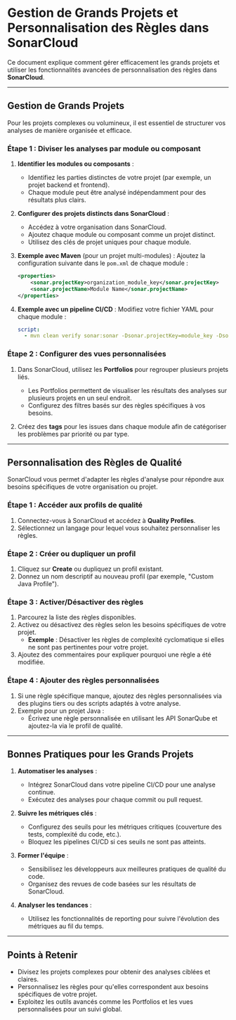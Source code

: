 # Gestion de Grands Projets et Personnalisation des Règles dans SonarCloud

Ce document explique comment gérer efficacement les grands projets et utiliser les fonctionnalités avancées de personnalisation des règles dans **SonarCloud**.

---

## Gestion de Grands Projets

Pour les projets complexes ou volumineux, il est essentiel de structurer vos analyses de manière organisée et efficace.

### Étape 1 : Diviser les analyses par module ou composant

1. **Identifier les modules ou composants** :
   - Identifiez les parties distinctes de votre projet (par exemple, un projet backend et frontend).
   - Chaque module peut être analysé indépendamment pour des résultats plus clairs.

2. **Configurer des projets distincts dans SonarCloud** :
   - Accédez à votre organisation dans SonarCloud.
   - Ajoutez chaque module ou composant comme un projet distinct.
   - Utilisez des clés de projet uniques pour chaque module.

3. **Exemple avec Maven** (pour un projet multi-modules) :
   Ajoutez la configuration suivante dans le `pom.xml` de chaque module :
   ```xml
   <properties>
       <sonar.projectKey>organization_module_key</sonar.projectKey>
       <sonar.projectName>Module Name</sonar.projectName>
   </properties>
   ```

4. **Exemple avec un pipeline CI/CD** :
   Modifiez votre fichier YAML pour chaque module :
   ```yaml
   script:
     - mvn clean verify sonar:sonar -Dsonar.projectKey=module_key -Dsonar.organization=organization_key
   ```

### Étape 2 : Configurer des vues personnalisées

1. Dans SonarCloud, utilisez les **Portfolios** pour regrouper plusieurs projets liés.
   - Les Portfolios permettent de visualiser les résultats des analyses sur plusieurs projets en un seul endroit.
   - Configurez des filtres basés sur des règles spécifiques à vos besoins.

2. Créez des **tags** pour les issues dans chaque module afin de catégoriser les problèmes par priorité ou par type.

---

## Personnalisation des Règles de Qualité

SonarCloud vous permet d'adapter les règles d'analyse pour répondre aux besoins spécifiques de votre organisation ou projet.

### Étape 1 : Accéder aux profils de qualité

1. Connectez-vous à SonarCloud et accédez à **Quality Profiles**.
2. Sélectionnez un langage pour lequel vous souhaitez personnaliser les règles.

### Étape 2 : Créer ou dupliquer un profil

1. Cliquez sur **Create** ou dupliquez un profil existant.
2. Donnez un nom descriptif au nouveau profil (par exemple, "Custom Java Profile").

### Étape 3 : Activer/Désactiver des règles

1. Parcourez la liste des règles disponibles.
2. Activez ou désactivez des règles selon les besoins spécifiques de votre projet.
   - **Exemple** : Désactiver les règles de complexité cyclomatique si elles ne sont pas pertinentes pour votre projet.
3. Ajoutez des commentaires pour expliquer pourquoi une règle a été modifiée.

### Étape 4 : Ajouter des règles personnalisées

1. Si une règle spécifique manque, ajoutez des règles personnalisées via des plugins tiers ou des scripts adaptés à votre analyse.
2. Exemple pour un projet Java :
   - Écrivez une règle personnalisée en utilisant les API SonarQube et ajoutez-la via le profil de qualité.

---

## Bonnes Pratiques pour les Grands Projets

1. **Automatiser les analyses** :
   - Intégrez SonarCloud dans votre pipeline CI/CD pour une analyse continue.
   - Exécutez des analyses pour chaque commit ou pull request.

2. **Suivre les métriques clés** :
   - Configurez des seuils pour les métriques critiques (couverture des tests, complexité du code, etc.).
   - Bloquez les pipelines CI/CD si ces seuils ne sont pas atteints.

3. **Former l'équipe** :
   - Sensibilisez les développeurs aux meilleures pratiques de qualité du code.
   - Organisez des revues de code basées sur les résultats de SonarCloud.

4. **Analyser les tendances** :
   - Utilisez les fonctionnalités de reporting pour suivre l'évolution des métriques au fil du temps.

---

## Points à Retenir

- Divisez les projets complexes pour obtenir des analyses ciblées et claires.
- Personnalisez les règles pour qu'elles correspondent aux besoins spécifiques de votre projet.
- Exploitez les outils avancés comme les Portfolios et les vues personnalisées pour un suivi global.

